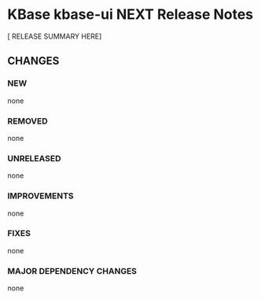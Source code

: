 # KBase kbase-ui NEXT Release Notes

[ RELEASE SUMMARY HERE]

## CHANGES

### NEW

none

### REMOVED

none

### UNRELEASED

none

### IMPROVEMENTS

none

### FIXES

none

### MAJOR DEPENDENCY CHANGES

none
